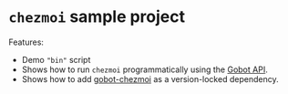 # `chezmoi` sample project

Features:

- Demo `"bin"` script
- Shows how to run `chezmoi` programmatically using the [Gobot API](https://github.com/benallfree/gobot/tree/v1.0.0-alpha.35/docs/readme.md).
- Shows how to add [gobot-chezmoi](https://www.npmjs.com/package/gobot-chezmoi) as a version-locked dependency.
